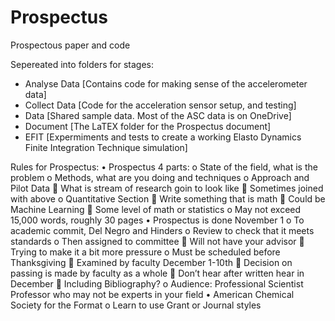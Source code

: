 # Prospectus
Prospectous paper and code

Sepereated into folders for stages:
 - Analyse Data [Contains code for making sense of the accelerometer data]
 - Collect Data [Code for the acceleration sensor setup, and testing]
 - Data [Shared sample data.  Most of the ASC data is on OneDrive]
 - Document [The LaTEX folder for the Prospectus document]
 - EFIT [Expermiments and tests to create a working Elasto Dynamics Finite Integration Technique simulation]
 

 Rules for Prospectus:
 •	Prospectus 4 parts:
    o	State of the field, what is the problem
    o	Methods, what are you doing and techniques
    o	Approach and Pilot Data
        	What is stream of research goin to look like
        	Sometimes joined with above
    o	Quantitative Section
        	Write something that is math
        	Could be Machine Learning
        	Some level of math or statistics
    o	May not exceed 15,000 words, roughly 30 pages
•	Prospectus is done November 1
    o	To academic commit, Del Negro and Hinders
    o	Review to check that it meets standards
    o	Then assigned to committee
        	Will not have your advisor
        	Trying to make it a bit more pressure
    o	Must be scheduled before Thanksgiving
        	Examined by faculty December 1-10th
        	Decision on passing is made by faculty as a whole
        	Don’t hear after written hear in December
        	Including Bibliography?
    o	Audience: Professional Scientist Professor who may not be experts in your field
•	American Chemical Society for the Format
    o	Learn to use Grant or Journal styles

